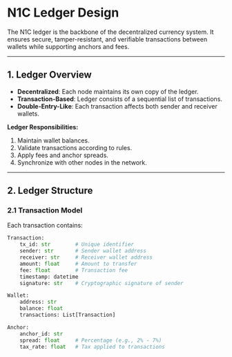 # N1C Ledger Design

The N1C ledger is the backbone of the decentralized currency system. It ensures secure, tamper-resistant, and verifiable transactions between wallets while supporting anchors and fees.

---

## 1. Ledger Overview

- **Decentralized**: Each node maintains its own copy of the ledger.
- **Transaction-Based**: Ledger consists of a sequential list of transactions.
- **Double-Entry-Like**: Each transaction affects both sender and receiver wallets.

**Ledger Responsibilities:**

1. Maintain wallet balances.
2. Validate transactions according to rules.
3. Apply fees and anchor spreads.
4. Synchronize with other nodes in the network.

---

## 2. Ledger Structure

### 2.1 Transaction Model

Each transaction contains:

```python
Transaction:
    tx_id: str        # Unique identifier
    sender: str       # Sender wallet address
    receiver: str     # Receiver wallet address
    amount: float     # Amount to transfer
    fee: float        # Transaction fee
    timestamp: datetime
    signature: str    # Cryptographic signature of sender

Wallet:
    address: str
    balance: float
    transactions: List[Transaction]

Anchor:
    anchor_id: str
    spread: float     # Percentage (e.g., 2% - 7%)
    tax_rate: float   # Tax applied to transactions
